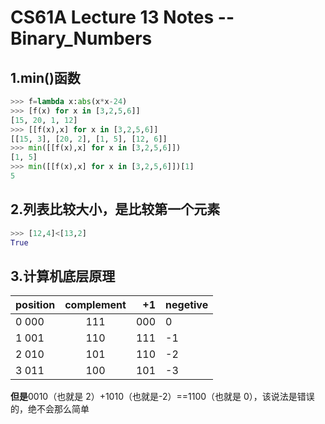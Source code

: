 # CS61A Lecture 13 Notes --Binary_Numbers

## 1.min()函数

```py
>>> f=lambda x:abs(x*x-24)
>>> [f(x) for x in [3,2,5,6]]
[15, 20, 1, 12]
>>> [[f(x),x] for x in [3,2,5,6]]
[[15, 3], [20, 2], [1, 5], [12, 6]]
>>> min([[f(x),x] for x in [3,2,5,6]])
[1, 5]
>>> min([[f(x),x] for x in [3,2,5,6]])[1]
5
```

## 2.列表比较大小，是比较第一个元素

```py
>>> [12,4]<[13,2]
True
```

## 3.计算机底层原理

| position | complement |  +1 | negetive |
| :------- | :--------: | --: | -------- |
| 0 000    |    111     | 000 | 0        |
| 1 001    |    110     | 111 | -1       |
| 2 010    |    101     | 110 | -2       |
| 3 011    |    100     | 101 | -3       |

**但是**0010（也就是 2）+1010（也就是-2）==1100（也就是 0），该说法是错误的，绝不会那么简单
